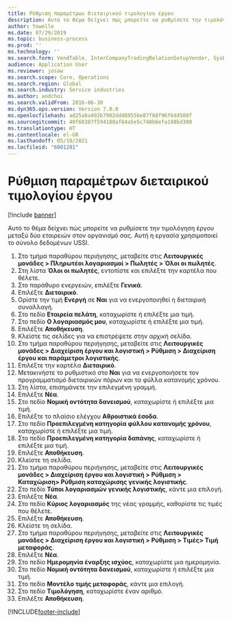 ```yaml
---
title: Ρύθμιση παραμέτρων διεταιρικού τιμολογίου έργου
description: Αυτό το θέμα δείχνει πώς μπορείτε να ρυθμίσετε την τιμολόγηση έργου μεταξύ δύο εταιρειών στον οργανισμό σας.
author: Yowelle
ms.date: 07/29/2019
ms.topic: business-process
ms.prod: ''
ms.technology: ''
ms.search.form: VendTable, InterCompanyTradingRelationSetupVendor, SysDataAreaSelectLookup, ProjParameters, ProjPosting, ProjTransferPrice
audience: Application User
ms.reviewer: josaw
ms.search.scope: Core, Operations
ms.search.region: Global
ms.search.industry: Service industries
ms.author: andchoi
ms.search.validFrom: 2016-06-30
ms.dyn365.ops.version: Version 7.0.0
ms.openlocfilehash: ad25aba492b7902ddd8955be87f88f96f6d4508f
ms.sourcegitcommit: 40f68387f594180af64a5e5c748b6efa188bd300
ms.translationtype: HT
ms.contentlocale: el-GR
ms.lasthandoff: 05/10/2021
ms.locfileid: "6001201"
---
```

# <a name="configure-intercompany-project-invoicing"></a>Ρύθμιση παραμέτρων διεταιρικού τιμολογίου έργου

[!include [banner](../../includes/banner.md)]

Αυτό το θέμα δείχνει πώς μπορείτε να ρυθμίσετε την τιμολόγηση έργου μεταξύ δύο εταιρειών στον οργανισμό σας. Αυτή η εργασία χρησιμοποιεί το σύνολο δεδομένων USSI.

1. Στο τμήμα παραθύρου περιήγησης, μεταβείτε στις **Λειτουργικές μονάδες > Πληρωτέοι λογαριασμοί > Πωλητές > Όλοι οι πωλητές**.
2. Στη λίστα **Όλοι οι πωλητές**, εντοπίστε και επιλέξτε την καρτέλα που θέλετε.
3. Στο παράθυρο ενεργειών, επιλέξτε **Γενικά**.
4. Επιλέξτε **Διεταιρικό**.
5. Ορίστε την τιμή **Ενεργή** σε **Ναι** για να ενεργοποιηθεί η διεταιρική συναλλαγή.
6. Στο πεδίο **Εταιρεία πελάτη**, καταχωρίστε ή επιλέξτε μια τιμή.
7. Στο πεδίο **Ο λογαριασμός μου**, καταχωρίστε ή επιλέξτε μια τιμή.
8. Επιλέξτε **Αποθήκευση**.
9. Κλείστε τις σελίδες για να επιστρέψετε στην αρχική σελίδα.
10. Στο τμήμα παραθύρου περιήγησης, μεταβείτε στις **Λειτουργικές μονάδες > Διαχείριση έργου και λογιστική > Ρύθμιση > Διαχείριση έργου και παράμετροι λογιστικής**.
11. Επιλέξτε την καρτέλα **Διεταιρικό**.
12. Μετακινήστε το ρυθμιστικό στο **Ναι** για να ενεργοποιήσετε τον προγραμματισμό διεταιρικών πόρων και τα φύλλα κατανομής χρόνου.
13. Στη λίστα, επισημάνετε την επιλεγμένη γραμμή.
14. Επιλέξτε **Νέα**.
15. Στο πεδίο **Νομική οντότητα δανεισμού**, καταχωρίστε ή επιλέξτε μια τιμή.
16. Επιλέξτε το πλαίσιο ελέγχου **Αθροιστικά έσοδα**.
17. Στο πεδίο **Προεπιλεγμένη κατηγορία φύλλου κατανομής χρόνου**, καταχωρίστε ή επιλέξτε μια τιμή.
18. Στο πεδίο **Προεπιλεγμένη κατηγορία δαπάνης**, καταχωρίστε ή επιλέξτε μια τιμή.
19. Επιλέξτε **Αποθήκευση**.
20. Κλείστε τη σελίδα.
21. Στο τμήμα παραθύρου περιήγησης, μεταβείτε στις **Λειτουργικές μονάδες > Διαχείριση έργου και λογιστική > Ρύθμιση > Καταχώριση> Ρύθμιση καταχώρισης γενικής λογιστικής**.
22. Στο πεδίο **Τύποι λογαριασμών γενικής λογιστικής**, κάντε μια επιλογή.
23. Επιλέξτε **Νέα**.
24. Στο πεδίο **Κύριος λογαριασμός** της νέας γραμμής, καθορίστε τις τιμές που θέλετε.
25. Επιλέξτε **Αποθήκευση**.
26. Κλείστε τη σελίδα.
27. Στο τμήμα παραθύρου περιήγησης, μεταβείτε στις **Λειτουργικές μονάδες > Διαχείριση έργου και λογιστική > Ρύθμιση > Τιμές> Τιμή μεταφοράς**.
28. Επιλέξτε **Νέα**.
29. Στο πεδίο **Ημερομηνία έναρξης ισχύος**, καταχωρίστε μια ημερομηνία.
30. Στο πεδίο **Νομική οντότητα δανεισμού**, καταχωρίστε ή επιλέξτε μια τιμή.
31. Στο πεδίο **Μοντέλο τιμής μεταφοράς**, κάντε μια επιλογή.
32. Στο πεδίο **Τιμολόγηση**, καταχωρίστε έναν αριθμό.
33. Επιλέξτε **Αποθήκευση**.



[!INCLUDE[footer-include](../../includes/footer-banner.md)]
